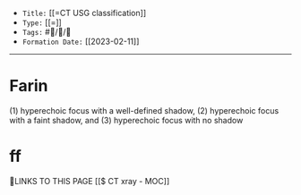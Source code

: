 
-   `Title:` [[=CT USG classification]]
-   `Type:` [[=]]
-   `Tags:` #🧠️/📝️/🌱️ 
-   `Formation Date:` [[2023-02-11]]
---

# Farin
(1) hyperechoic focus with a well-defined shadow, 
(2) hyperechoic focus with a faint shadow, and 
(3) hyperechoic focus with no shadow

# ff




🔗LINKS TO THIS PAGE
[[$ CT xray - MOC]]